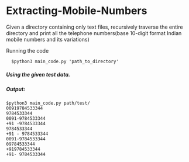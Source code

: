 # Extracting-Mobile-Numbers

Given a directory containing only text files, recursively traverse the entire directory and print all the telephone numbers(base 10-digit  format Indian mobile numbers and its variations)

Running the code
```
  $python3 main_code.py 'path_to_directory'
```

##### Using the given test data.
##### Output:

```
$python3 main_code.py path/test/
00919784533344
9784533344
0091-9784533344
+91 -9784533344
9784533344
+91 - 9784533344
0091-9784533344
09784533344
+919784533344
+91- 9784533344

```

